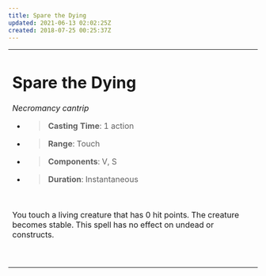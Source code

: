 ```yaml
---
title: Spare the Dying
updated: 2021-06-13 02:02:25Z
created: 2018-07-25 00:25:37Z
---
```


<table><tbody><tr class="odd"><td><h1 id="spare-the-dying"><strong>Spare the Dying</strong></h1><p><em>Necromancy cantrip</em></p><ul><li><blockquote><p><strong>Casting Time</strong>: 1 action</p></blockquote></li><li><blockquote><p><strong>Range</strong>: Touch</p></blockquote></li><li><blockquote><p><strong>Components</strong>: V, S</p></blockquote></li><li><blockquote><p><strong>Duration</strong>: Instantaneous</p></blockquote></li></ul><p> </p><p>You touch a living creature that has 0 hit points. The creature becomes stable. This spell has no effect on undead or constructs.</p><p> </p></td></tr></tbody></table>